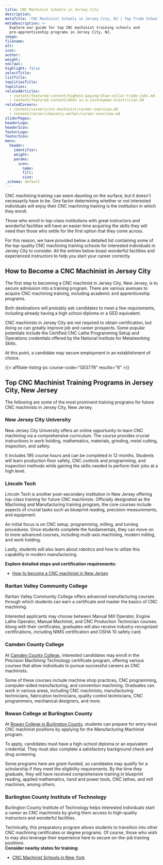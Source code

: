 ```yaml
---
title: CNC Machinist Schools in Jersey City
description:
metaTitle: 'CNC Machinist Schools in Jersey City, NJ | Top Trade Schools '
metaDescription: >-
  Explore our guide for top CNC machinist training schools and
  pre-apprenticeship programs in Jersey City, NJ.
image:
filename:
alt:
icon:
author:
weight:
noCrawl:
highlight: false
selectTitle:
listTitle:
topCitiesTitle:
topCities:
relatedArticles:
  - content/featured-content/highest-paying-blue-collar-trade-jobs.md
  - content/featured-content/what-is-a-journeyman-electrician.md
relatedCareers:
  - content/careers/cnc-machinist/career-overview.md
  - content/careers/masonry-worker/career-overview.md
sliderPages:
headerLogo:
headerIcon:
footerLogo:
footerIcon:
menu:
  header:
    identifier:
    weight:
    params:
      icon:
        name:
        fill:
        size:
_schema: default
---
```

CNC machining training can seem daunting on the surface, but it doesn't necessarily have to be. One factor determining whether or not interested individuals will enjoy their CNC machining training is the institution in which they enroll.

Those who enroll in top-class institutions with great instructors and wonderful facilities will have an easier time acquiring the skills they will need than those who settle for the first option that they come across.

For this reason, we have provided below a detailed list containing some of the top-quality CNC machining training schools for interested individuals in Jersey City to consider. All the entries below boast wonderful facilities and experienced instructors to help you start your career correctly.

## **How to Become a CNC Machinist in Jersey City**

The first step to becoming a CNC machinist in Jersey City, New Jersey, is to secure admission into a training program. There are various avenues to acquire CNC machining training, including academic and apprenticeship programs.

Both destinations will probably ask candidates to meet a few requirements, including already having a high school diploma or a GED equivalent.

CNC machinists in Jersey City are not required to obtain certification, but doing so can greatly improve job and career prospects. Some popular potentials include the Certified CNC Lathe Programming Setup and Operations credentials offered by the National Institute for Metalworking Skills.

At this point, a candidate may secure employment in an establishment of choice.

{{< affiliate-listing-pc course-code="GES778" results="6" >}}

## **Top CNC Machinist Training Programs in Jersey City, New Jersey**

The following are some of the most prominent training programs for future CNC machinists in Jersey City, New Jersey.

### **New Jersey City University**

New Jersey City University offers an online opportunity to learn CNC machining via a comprehensive curriculum. The course provides crucial instructions in work holding, mathematics, materials, grinding, metal cutting, inspection, and safety.

It includes 195 course hours and can be completed in 12 months. Students will learn production floor safety, CNC controls and programming, and inspection methods while gaining the skills needed to perform their jobs at a high level.

### **Lincoln Tech**

Lincoln Tech is another post-secondary institution in New Jersey offering top-class training for future CNC machinists. Officially designated as the Machining and Manufacturing training program, the core courses include aspects of crucial tasks such as blueprint reading, precision measurements, and equipment.

An initial focus is on CNC setup, programming, milling, and turning procedures. Once students complete the fundamentals, they can move on to more advanced courses, including multi-axis machining, modern milling, and work holding.

Lastly, students will also learn about robotics and how to utilize this capability in modern manufacturing.

**Explore detailed steps and certification requirements:**

* [How to become a CNC machinist in New Jersey](https://toptradeschools.com/near-you/cnc-machinist/new-jersey/)

### **Raritan Valley Community College**

Raritan Valley Community College offers advanced manufacturing courses through which students can earn a certificate and master the basics of CNC machining.

Interested applicants may choose between Manual Mill Operator, Engine Lathe Operator, Manual Machinist, and CNC Production Technician courses. Along with their certificates, graduates will also receive industry-recognized certifications, including NIMS certification and OSHA 10 safety card.

### **Camden County College**

At [Camden County College](https://www.camdencc.edu/program/precision-machining-technology/), interested candidates may enroll in the Precision Machining Technology certificate program, offering various courses that allow individuals to pursue successful careers as CNC machinists.

Some of these courses include machine shop practices, CNC programming, computer-aided manufacturing, and convention machining. Graduates can work in various areas, including CNC machinists, manufacturing technicians, fabrication technicians, quality control technicians, CNC programmers, mechanical designers, and more.

### **Rowan College at Burlington County**

At [Rowan College in Burlington County](https://www.rcbc.edu/ppd/manufacturing-machinist), students can prepare for entry-level CNC machinist positions by applying for the Manufacturing Machinist program.

To apply, candidates must have a high-school diploma or an equivalent credential. They must also complete a satisfactory background check and drug screening.

Some programs here are grant-funded, so candidates may qualify for a scholarship if they meet the eligibility requirements. By the time they graduate, they will have received comprehensive training in blueprint reading, applied mathematics, hand and power tools, CNC lathes, and mill machines, among others.

### **Burlington County Institute of Technology**

Burlington County Institute of Technology helps interested individuals start a career as CNC machinists by giving them access to high-quality instructors and wonderful facilities.

Technically, this preparatory program allows students to transition into other CNC machining certificates or degree programs. Of course, those who wish to may also leverage their experience here to secure on-the-job training positions.<br>**Consider nearby states for training:**

* [CNC Machinist Schools in New York](https://toptradeschools.com/near-you/cnc-machinist/new-york/)